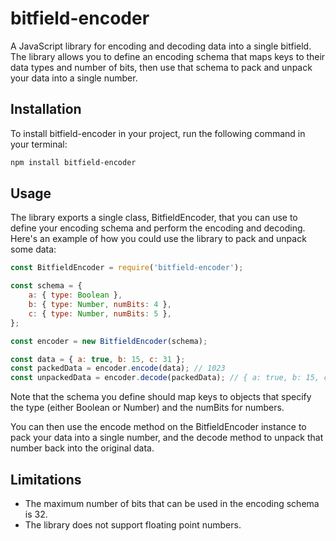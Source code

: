 # bitfield-encoder

A JavaScript library for encoding and decoding data into a single bitfield. The library allows you to define an encoding schema that maps keys to their data types and number of bits, then use that schema to pack and unpack your data into a single number.

## Installation

To install bitfield-encoder in your project, run the following command in your terminal:

```bash
npm install bitfield-encoder
```

## Usage

The library exports a single class, BitfieldEncoder, that you can use to define your encoding schema and perform the encoding and decoding. Here's an example of how you could use the library to pack and unpack some data:

```javascript
const BitfieldEncoder = require('bitfield-encoder');

const schema = {
	a: { type: Boolean },
	b: { type: Number, numBits: 4 },
	c: { type: Number, numBits: 5 },
};

const encoder = new BitfieldEncoder(schema);

const data = { a: true, b: 15, c: 31 };
const packedData = encoder.encode(data); // 1023
const unpackedData = encoder.decode(packedData); // { a: true, b: 15, c: 31 }
```

Note that the schema you define should map keys to objects that specify the type (either Boolean or Number) and the numBits for numbers.

You can then use the encode method on the BitfieldEncoder instance to pack your data into a single number, and the decode method to unpack that number back into the original data.

## Limitations

- The maximum number of bits that can be used in the encoding schema is 32.
- The library does not support floating point numbers.
